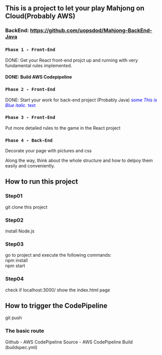 
## This is a project to let your play Mahjong on Cloud(Probably AWS)
### BackEnd: https://github.com/uopsdod/Mahjong-BackEnd-Java

### `Phase 1 - Front-End`

DONE: Get your React front-end projct up and running with very fundamental rules implemented.

#### DONE: Build AWS Codepipeline

### `Phase 2 - Front-End`

DONE: Start your work for back-end project (Probably Java)
<span style="color:blue">some *This is Blue italic.* text</span>

### `Phase 3 - Front-End`

Put more detailed rules to the game in the React project

### `Phase 4 - Back-End`

Decorate your page with pictures and css 
  

Along the way, think about the whole structure and how to delpoy them easily and conveniently.


## How to run this project 

### Step01 
git clone this project

### Step02
install Node.js 

### Step03 
go to project and execute the following commands:  
npm install  
npm start  

### Step04
check if localhost:3000/ show the index.html page

## How to trigger the CodePipeline 
git push 
### The basic route 
Github - AWS CodePipeline Source - AWS CodePipeline Build (buildspec.yml)

